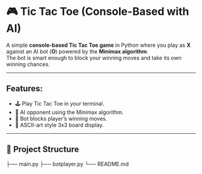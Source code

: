# 🎮 Tic Tac Toe (Console-Based with AI)

A simple **console-based Tic Tac Toe game** in Python where you play as **X** against an AI bot (**O**) powered by the **Minimax algorithm**.  
The bot is smart enough to block your winning moves and take its own winning chances.

---

## Features:
- 🕹️ Play Tic Tac Toe in your terminal.  
- 🤖 AI opponent using the Minimax algorithm.  
- 🚫 Bot blocks player’s winning moves. 
- 🎨 ASCII-art style 3x3 board display.  

---

## 📂 Project Structure
├── main.py
├── botplayer.py 
└── README.md
